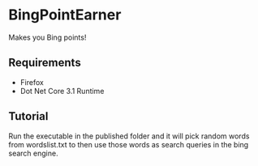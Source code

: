 # BingPointEarner
Makes you Bing points!

## Requirements
- Firefox
- Dot Net Core 3.1 Runtime

## Tutorial
Run the executable in the published folder and it will pick random words from wordslist.txt
to then use those words as search queries in the bing search engine. 
